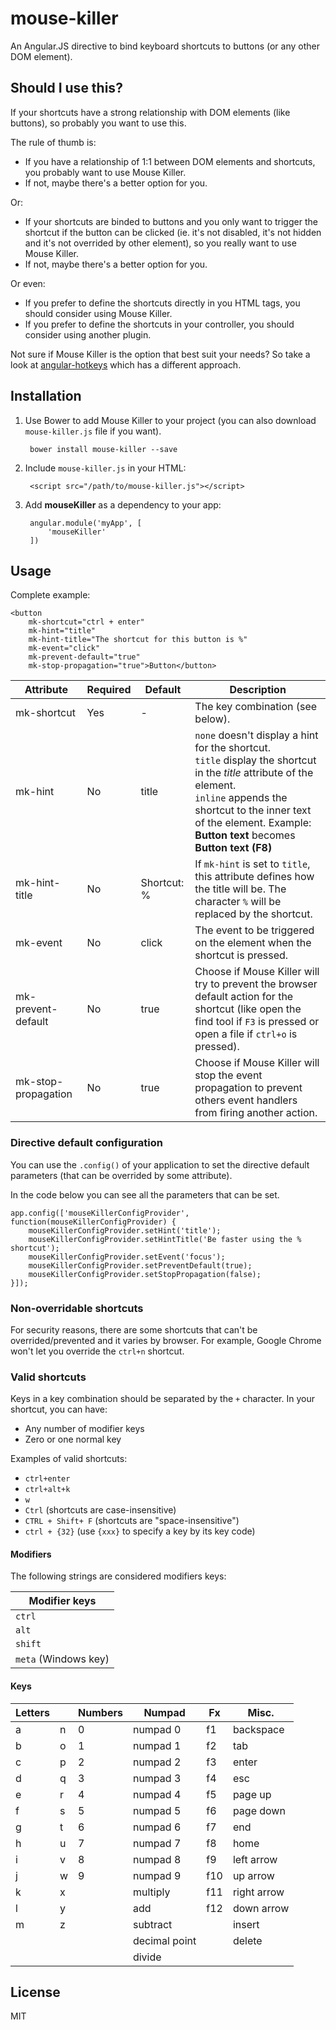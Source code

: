 # mouse-killer
An Angular.JS directive to bind keyboard shortcuts to buttons (or any other DOM element).

## Should I use this?
If your shortcuts have a strong relationship with DOM elements (like buttons), so probably you want to use this. 

The rule of thumb is:

* If you have a relationship of 1:1 between DOM elements and shortcuts, you probably want to use Mouse Killer.
* If not, maybe there's a better option for you.

Or: 

* If your shortcuts are binded to buttons and you only want to trigger the shortcut if the button can be clicked (ie. it's not disabled, it's not hidden and it's not overrided by other element), so you really want to use Mouse Killer.
* If not, maybe there's a better option for you.

Or even:

* If you prefer to define the shortcuts directly in you HTML tags, you should consider using Mouse Killer.
* If you prefer to define the shortcuts in your controller, you should consider using another plugin.

Not sure if Mouse Killer is the option that best suit your needs? So take a look at [angular-hotkeys](https://github.com/chieffancypants/angular-hotkeys) which has a different approach.

## Installation

1. Use Bower to add Mouse Killer to your project (you can also download `mouse-killer.js` file if you want).

        bower install mouse-killer --save 

2. Include `mouse-killer.js` in your HTML: 
    
        <script src="/path/to/mouse-killer.js"></script>

3. Add **mouseKiller** as a dependency to your app:

        angular.module('myApp', [
            'mouseKiller'
        ])

## Usage
Complete example: 

    <button 
        mk-shortcut="ctrl + enter"
        mk-hint="title"
        mk-hint-title="The shortcut for this button is %"
        mk-event="click"
        mk-prevent-default="true"
        mk-stop-propagation="true">Button</button>

| Attribute           | Required | Default     | Description                                                   |
|---------------------|----------|-------------|---------------------------------------------------------------|
| mk-shortcut         | Yes      | -           | The key combination (see below).                              |
| mk-hint             | No       | title       | `none` doesn't display a hint for the shortcut. <br />`title` display the shortcut in the *title* attribute of the element. <br />`inline` appends the shortcut to the inner text of the element. Example: **Button text** becomes **Button text (F8)** |
| mk-hint-title       | No       | Shortcut: % | If `mk-hint` is set to `title`, this attribute defines how the title will be. The character `%` will be replaced by the shortcut. |
| mk-event            | No       | click       | The event to be triggered on the element when the shortcut is pressed. |
| mk-prevent-default  | No       | true        | Choose if Mouse Killer will try to prevent the browser default action for the shortcut (like open the find tool if `F3` is pressed or open a file if `ctrl+o` is pressed). |
| mk-stop-propagation | No       | true        | Choose if Mouse Killer will stop the event propagation to prevent others event handlers from firing another action. |

### Directive default configuration
You can use the `.config()` of your application to set the directive default parameters (that can be overrided by some attribute).

In the code below you can see all the parameters that can be set.

    app.config(['mouseKillerConfigProvider', function(mouseKillerConfigProvider) {
        mouseKillerConfigProvider.setHint('title');
        mouseKillerConfigProvider.setHintTitle('Be faster using the % shortcut');
        mouseKillerConfigProvider.setEvent('focus');
        mouseKillerConfigProvider.setPreventDefault(true);
        mouseKillerConfigProvider.setStopPropagation(false);
    }]);

### Non-overridable shortcuts
For security reasons, there are some shortcuts that can't be overrided/prevented and it varies by browser. For example, Google Chrome won't let you override the `ctrl+n` shortcut.

### Valid shortcuts
Keys in a key combination should be separated by the `+` character. In your shortcut, you can have:
* Any number of modifier keys
* Zero or one normal key

Examples of valid shortcuts:
* `ctrl+enter`
* `ctrl+alt+k`
* `w`
* `Ctrl` (shortcuts are case-insensitive)
* `CTRL + Shift+ F` (shortcuts are "space-insensitive")
* `ctrl + {32}` (use `{xxx}` to specify a key by its key code)

#### Modifiers
The following strings are considered modifiers keys:

| Modifier keys        |
|----------------------|
| `ctrl`               |
| `alt`                |
| `shift`              |
| `meta` (Windows key) |

#### Keys
| Letters |   | Numbers | Numpad | Fx | Misc. |
|---------|---|---------|--------|----|-------|
| a | n | 0 | numpad 0 | f1 | backspace |
| b | o | 1 | numpad 1 | f2 | tab |
| c | p | 2 | numpad 2 | f3 | enter |
| d | q | 3 | numpad 3 | f4 | esc |
| e | r | 4 | numpad 4 | f5 | page up |
| f | s | 5 | numpad 5 | f6 | page down |
| g | t | 6 | numpad 6 | f7 | end |
| h | u | 7 | numpad 7 | f8 | home |
| i | v | 8 | numpad 8 | f9 | left arrow |
| j | w | 9 | numpad 9 | f10 | up arrow |
| k | x |   | multiply | f11 | right arrow |
| l | y |   | add | f12 | down arrow |
| m | z |   | subtract |  | insert |
|   |   |   | decimal point |  | delete |
|   |   |   | divide |  |  |



## License
MIT
